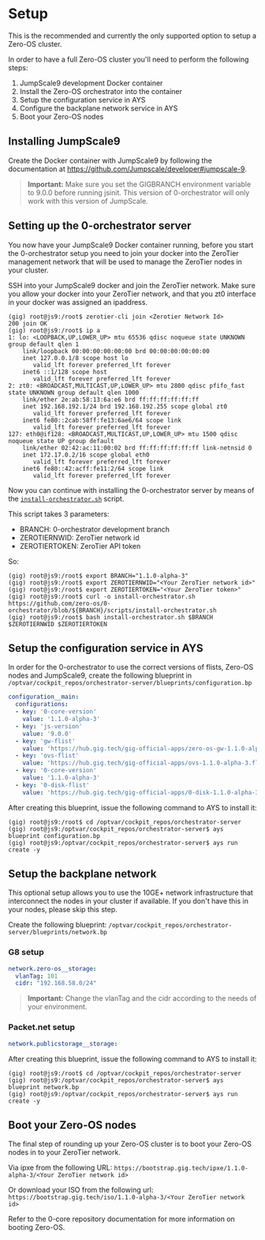 # Setup

This is the recommended and currently the only supported option to setup a Zero-OS cluster.

In order to have a full Zero-OS cluster you'll need to perform the following steps:
1. JumpScale9 development Docker container
2. Install the Zero-OS orchestrator into the container
3. Setup the configuration service in AYS
4. Configure the backplane network service in AYS
5. Boot your Zero-OS nodes

## Installing JumpScale9

Create the Docker container with JumpScale9 by following the documentation at https://github.com/Jumpscale/developer#jumpscale-9.
> **Important:** Make sure you set the GIGBRANCH environment variable to 9.0.0 before running jsinit. This version of 0-orchestrator will only work with this version of JumpScale.

## Setting up the 0-orchestrator server

You now have your JumpScale9 Docker container running, before you start the 0-orchestrator setup you need to join your docker into the ZeroTier management network that will be used to manage the ZeroTier nodes in your cluster.

SSH into your JumpScale9 docker and join the ZeroTier network. Make sure you allow your docker into your ZeroTier network, and that you zt0 interface in your docker was assigned an ipaddress.
```
(gig) root@js9:/root$ zerotier-cli join <Zerotier Network Id>
200 join OK
(gig) root@js9:/root$ ip a
1: lo: <LOOPBACK,UP,LOWER_UP> mtu 65536 qdisc noqueue state UNKNOWN group default qlen 1
    link/loopback 00:00:00:00:00:00 brd 00:00:00:00:00:00
    inet 127.0.0.1/8 scope host lo
       valid_lft forever preferred_lft forever
    inet6 ::1/128 scope host
       valid_lft forever preferred_lft forever
2: zt0: <BROADCAST,MULTICAST,UP,LOWER_UP> mtu 2800 qdisc pfifo_fast state UNKNOWN group default qlen 1000
    link/ether 2e:ab:58:13:6a:e6 brd ff:ff:ff:ff:ff:ff
    inet 192.168.192.1/24 brd 192.168.192.255 scope global zt0
       valid_lft forever preferred_lft forever
    inet6 fe80::2cab:58ff:fe13:6ae6/64 scope link
       valid_lft forever preferred_lft forever
127: eth0@if128: <BROADCAST,MULTICAST,UP,LOWER_UP> mtu 1500 qdisc noqueue state UP group default
    link/ether 02:42:ac:11:00:02 brd ff:ff:ff:ff:ff:ff link-netnsid 0
    inet 172.17.0.2/16 scope global eth0
       valid_lft forever preferred_lft forever
    inet6 fe80::42:acff:fe11:2/64 scope link
       valid_lft forever preferred_lft forever
```

Now you can continue with installing the 0-orchestrator server by means of the [`install-orchestrator.sh`](../../scripts/install-orchestrator.sh) script.

This script takes 3 parameters:
- BRANCH: 0-orchestrator development branch
- ZEROTIERNWID: ZeroTier network id
- ZEROTIERTOKEN: ZeroTier API token

So:
```
(gig) root@js9:/root$ export BRANCH="1.1.0-alpha-3"
(gig) root@js9:/root$ export ZEROTIERNWID="<Your ZeroTier network id>"
(gig) root@js9:/root$ export ZEROTIERTOKEN="<Your ZeroTier token>"
(gig) root@js9:/root$ curl -o install-orchestrator.sh https://github.com/zero-os/0-orchestrator/blob/${BRANCH}/scripts/install-orchestrator.sh
(gig) root@js9:/root$ bash install-orchestrator.sh $BRANCH $ZEROTIERNWID $ZEROTIERTOKEN
```

## Setup the configuration service in AYS
In order for the 0-orchestrator to use the correct versions of flists, Zero-OS nodes and JumpScale9, create the following blueprint in `/optvar/cockpit_repos/orchestrator-server/blueprints/configuration.bp`

```yaml
configuration__main:
  configurations:
  - key: '0-core-version'
    value: '1.1.0-alpha-3'
  - key: 'js-version'
    value: '9.0.0'
  - key: 'gw-flist'
    value: 'https://hub.gig.tech/gig-official-apps/zero-os-gw-1.1.0-alpha-3.flist'
  - key: 'ovs-flist'
    value: 'https://hub.gig.tech/gig-official-apps/ovs-1.1.0-alpha-3.flist'
  - key: '0-core-version'
    value: '1.1.0-alpha-3'
  - key: '0-disk-flist'
    value: 'https://hub.gig.tech/gig-official-apps/0-disk-1.1.0-alpha-3.flist'
```

After creating this blueprint, issue the following command to AYS to install it:
```
(gig) root@js9:/root$ cd /optvar/cockpit_repos/orchestrator-server
(gig) root@js9:/optvar/cockpit_repos/orchestrator-server$ ays blueprint configuration.bp
(gig) root@js9:/optvar/cockpit_repos/orchestrator-server$ ays run create -y
```

## Setup the backplane network
This optional setup allows you to use the 10GE+ network infrastructure that interconnect the nodes in your cluster if available. If you don't have this in your nodes, please skip this step.

Create the following blueprint: `/optvar/cockpit_repos/orchestrator-server/blueprints/network.bp`
### G8 setup
```yaml
network.zero-os__storage:
  vlanTag: 101
  cidr: "192.168.58.0/24"
```
> **Important:** Change the vlanTag and the cidr according to the needs of your environment.

### Packet.net setup

```yaml
network.publicstorage__storage:
```

After creating this blueprint, issue the following command to AYS to install it:
```
(gig) root@js9:/root$ cd /optvar/cockpit_repos/orchestrator-server
(gig) root@js9:/optvar/cockpit_repos/orchestrator-server$ ays blueprint network.bp
(gig) root@js9:/optvar/cockpit_repos/orchestrator-server$ ays run create -y
```

## Boot your Zero-OS nodes
The final step of rounding up your Zero-OS cluster is to boot your Zero-OS nodes in to your ZeroTier network.

Via ipxe from the following URL: `https://bootstrap.gig.tech/ipxe/1.1.0-alpha-3/<Your ZeroTier network id>`

Or download your ISO from the following url: `https://bootstrap.gig.tech/iso/1.1.0-alpha-3/<Your ZeroTier network id>`

Refer to the 0-core repository documentation for more information on booting Zero-OS.
